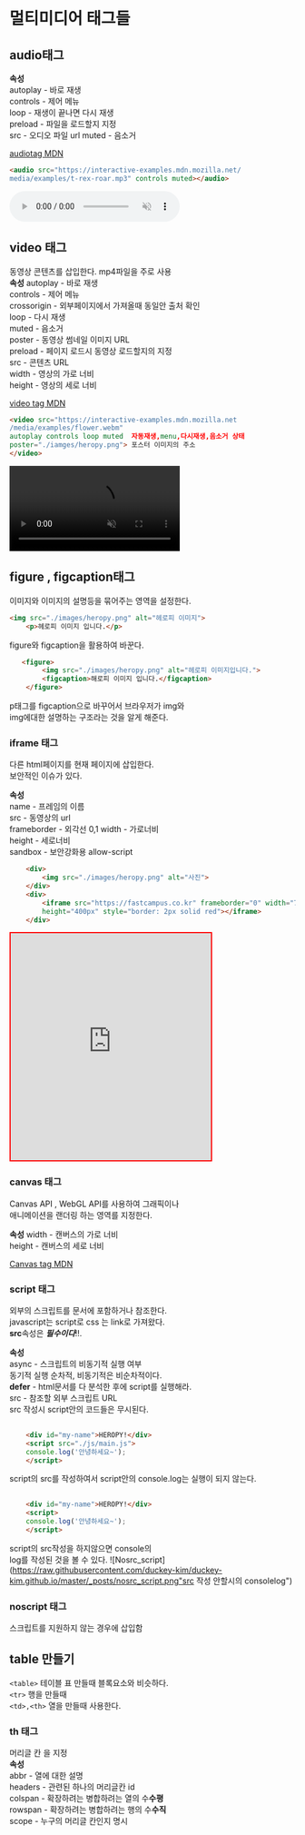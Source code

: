 # 멀티미디어 태그들  

## audio태그  
**속성**  
autoplay - 바로 재생  
controls - 제어 메뉴  
loop     - 재생이 끝나면 다시 재생  
preload  - 파일을 로드할지 지정  
src      - 오디오 파일 url
muted    - 음소거  

[audiotag MDN](https://developer.mozilla.org/ko/docs/Web/HTML/Element/audio)  
```html
<audio src="https://interactive-examples.mdn.mozilla.net/
media/examples/t-rex-roar.mp3" controls muted></audio>
```  
<audio src="https://interactive-examples.mdn.mozilla.net/
media/examples/t-rex-roar.mp3" controls muted></audio>  


## video 태그  
동영상 콘텐츠를 삽입한다. mp4파일을 주로 사용  
**속성**
autoplay    - 바로 재생  
controls    - 제어 메뉴  
crossorigin - 외부페이지에서 가져올때 동일안 출처 확인  
loop        - 다시 재생  
muted       - 음소거  
poster      - 동영상 썸네일 이미지 URL  
preload     - 페이지 로드시 동영상 로드할지의 지정  
src         - 콘텐츠 URL  
width       - 영상의 가로 너비  
height      - 영상의 세로 너비  

[video tag MDN](https://developer.mozilla.org/ko/docs/Web/HTML/Element/Video)  

```html
<video src="https://interactive-examples.mdn.mozilla.net
/media/examples/flower.webm"
autoplay controls loop muted  자동재생,menu,다시재생,음소거 상태
poster="./iamges/heropy.png"> 포스터 이미지의 주소
</video>
```

<video src="https://interactive-examples.mdn.mozilla.net
/media/examples/flower.webm"
autoplay controls loop muted  ></video>  

## figure , figcaption태그  
이미지와 이미지의 설명등을 묶어주는 영역을 설정한다.  

```html
<img src="./images/heropy.png" alt="헤로피 이미지">
    <p>헤로피 이미지 입니다.</p>
```  
figure와 figcaption을 활용하여 바꾼다.  

```html
   <figure>
        <img src="./images/heropy.png" alt="헤로피 이미지입니다.">
        <figcaption>해로피 이미지 입니다.</figcaption>
    </figure>
```
p태그를 figcaption으로 바꾸어서 브라우저가 img와  
img에대한 설명하는 구조라는 것을 알게 해준다.  

### iframe 태그
다른 html페이지를 현재 페이지에 삽입한다.  
보안적인 이슈가 있다.  
  

**속성**  
name        - 프레임의 이름  
src         - 동영상의 url  
frameborder - 외각선 0,1
width       - 가로너비  
height      - 세로너비  
sandbox     - 보안강화용 allow-script


```html
    <div>
        <img src="./images/heropy.png" alt="사진">
    </div>
    <div>
        <iframe src="https://fastcampus.co.kr" frameborder="0" width="70%"
        height="400px" style="border: 2px solid red"></iframe>
    </div>
```  

<iframe src="https://fastcampus.co.kr" frameborder="0" width="70%"
        height="400px" style="border: 2px solid red"></iframe>
        
### canvas 태그  
Canvas API , WebGL API를 사용하여 그래픽이나  
애니메이션을 랜더링 하는 영역를 지정한다.  

**속성**
width   - 캔버스의 가로 너비  
height  - 캔버스의 세로 너비  

[Canvas tag MDN](https://developer.mozilla.org/ko/docs/Web/HTML/Canvas/Tutorial/Basic_usage)  

### script 태그  
외부의 스크립트를 문서에 포함하거나 참조한다.  
javascript는 script로 css 는 link로 가져왔다.  
**src**속성은 **_필수이다_**!!. 

**속성**  
async       - 스크립트의 비동기적 실행 여부  
              동기적 실행 순차적, 비동기적은 비순차적이다.  
**defer**       - html문서를 다 분석한 후에 script를 실행해라.  
src         - 참조할 외부 스크립트 URL  
            src 작성시 script안의 코드들은 무시된다.  




```html
    
    <div id="my-name">HEROPY!</div>
    <script src="./js/main.js">
    console.log('안녕하세요~');
    </script>
```  
script의 src를 작성하여서 script안의
console.log는 실행이 되지 않는다.  

```html
    
    <div id="my-name">HEROPY!</div>
    <script>
    console.log('안녕하세요~');
    </script>
```  
script의 src작성을 하지않으면 console의  
log를 작성된 것을 볼 수 있다.
![Nosrc_script](https://raw.githubusercontent.com/duckey-kim/duckey-kim.github.io/master/_posts/nosrc_script.png"src 작성 안할시의 consolelog")  


### noscript 태그  
스크립트를 지원하지 않는 경우에 삽입함  


## table 만들기  
 ```<table>```  테이블 표 만들때 블록요소와 비슷하다.  
 ```<tr>```  행을 만들때  
 ```<td>,<th>```  열을 만들때 사용한다.  

### th 태그  
머리글 칸 을 지정  
**속성**  
abbr    - 열에 대한 설명  
headers - 관련된 하나의 머리글칸 id  
colspan - 확장하려는 병합하려는 열의 수**수평**  
rowspan - 확장하려는 병합하려는 행의 수**수직**  
scope  - 누구의 머리글 칸인지 명시 
